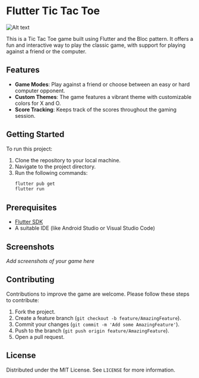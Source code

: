 # Flutter Tic Tac Toe
![Alt text](https://github.com/[username]/[reponame]/blob/[branch]/image.jpg](https://github.com/Wasim-Al-Kiwan/MinMaxTicTacToe/blob/master/myImage.png)?raw=true)

This is a Tic Tac Toe game built using Flutter and the Bloc pattern. It offers a fun and interactive way to play the classic game, with support for playing against a friend or the computer.

## Features

- **Game Modes**: Play against a friend or choose between an easy or hard computer opponent.
- **Custom Themes**: The game features a vibrant theme with customizable colors for X and O.
- **Score Tracking**: Keeps track of the scores throughout the gaming session.

## Getting Started

To run this project:

1. Clone the repository to your local machine.
2. Navigate to the project directory.
3. Run the following commands:
    ```bash
    flutter pub get
    flutter run
    ```

## Prerequisites

- [Flutter SDK](https://flutter.dev/docs/get-started/install)
- A suitable IDE (like Android Studio or Visual Studio Code)

## Screenshots

_Add screenshots of your game here_

## Contributing

Contributions to improve the game are welcome. Please follow these steps to contribute:

1. Fork the project.
2. Create a feature branch (`git checkout -b feature/AmazingFeature`).
3. Commit your changes (`git commit -m 'Add some AmazingFeature'`).
4. Push to the branch (`git push origin feature/AmazingFeature`).
5. Open a pull request.

## License

Distributed under the MIT License. See `LICENSE` for more information.

